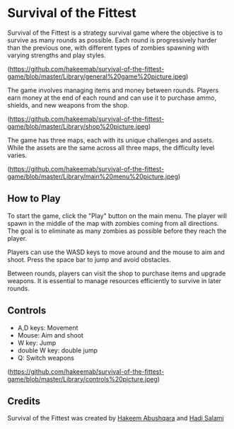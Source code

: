 # Survival of the Fittest

Survival of the Fittest is a strategy survival game where the objective is to survive as many rounds as possible. Each round is progressively harder than the previous one, with different types of zombies spawning with varying strengths and play styles.

(https://github.com/hakeemab/survival-of-the-fittest-game/blob/master/Library/general%20game%20picture.jpeg)

The game involves managing items and money between rounds. Players earn money at the end of each round and can use it to purchase ammo, shields, and new weapons from the shop.

(https://github.com/hakeemab/survival-of-the-fittest-game/blob/master/Library/shop%20picture.jpeg)

The game has three maps, each with its unique challenges and assets. While the assets are the same across all three maps, the difficulty level varies.

(https://github.com/hakeemab/survival-of-the-fittest-game/blob/master/Library/main%20menu%20picture.jpeg)


## How to Play

To start the game, click the "Play" button on the main menu. The player will spawn in the middle of the map with zombies coming from all directions. The goal is to eliminate as many zombies as possible before they reach the player.

Players can use the WASD keys to move around and the mouse to aim and shoot. Press the space bar to jump and avoid obstacles.

Between rounds, players can visit the shop to purchase items and upgrade weapons. It is essential to manage resources efficiently to survive in later rounds.

## Controls

- A,D keys: Movement
- Mouse: Aim and shoot
- W key: Jump
- double W key: double jump
- Q: Switch weapons

(https://github.com/hakeemab/survival-of-the-fittest-game/blob/master/Library/controls%20picture.jpeg)

## Credits

Survival of the Fittest was created by [Hakeem Abushqara](https://github.com/hakeemab) and [Hadi Salami](https://github.com/Hadi6645)

